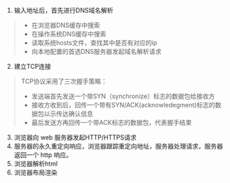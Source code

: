1. 输入地址后，首先进行DNS域名解析
> * 在浏览器DNS缓存中搜索
> * 在操作系统DNS缓存中搜索
> * 读取系统hosts文件，查找其中是否有对应的ip
> * 向本地配置的首选DNS服务器发起域名解析请求
2. 建立TCP连接
> TCP协议采用了三次握手策略：
> * 发送端首先发送一个带SYN（synchronize）标志的数据包给接收方
> * 接收方收到后，回传一个带有SYN/ACK(acknowledegment)标志的数据包以示传达确认信息
> * 最后发送方再回传一个带ACK标志的数据包，代表握手结束
3. 浏览器向 web 服务器发起HTTP/HTTPS请求
4. 服务器的永久重定向响应，浏览器跟踪重定向地址，服务器处理请求，服务器返回一个 http 响应。
5. 浏览器解析html
6. 浏览器布局渲染